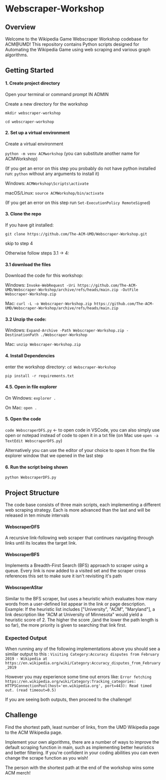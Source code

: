 # Webscraper-Workshop

## Overview
Welcome to the Wikipedia Game Webscraper Workshop codebase for ACM@UMD! This repository contains Python scripts designed for Automating the Wikipedia Game using web scraping and various graph algorithms.

## Getting Started
#### 1. Create project directory
Open your terminal or command prompt IN ADMIN

Create a new directory for the workshop

`mkdir webscraper-workshop`

`cd webscraper-workshop`

#### 2. Set up a virtual environment
Create a virtual environment 

`python -m venv ACMworkshop` (you can substitute another name for ACMWorkshop)

(If you get an error on this step you probably do not have python installed run: `python` without any arguments to install it)

Windows: `ACMWorkshop\Scripts\activate`

macOS/Linux: `source ACMWorkshop/bin/activate`

(If you get an error on this step run `Set-ExecutionPolicy RemoteSigned`)

#### 3. Clone the repo

If you have git installed: 

`git clone https://github.com/The-ACM-UMD/Webscraper-Workshop.git`

skip to step 4

Otherwise follow steps 3.1 -> 4:

#### 3.1 download the files

Download the code for this workshop: 

Windows: `Invoke-WebRequest -Uri https://github.com/The-ACM-UMD/Webscraper-Workshop/archive/refs/heads/main.zip -OutFile Webscraper-Workshop.zip`

Mac: `curl -L -o Webscraper-Workshop.zip https://github.com/The-ACM-UMD/Webscraper-Workshop/archive/refs/heads/main.zip`

#### 3.2 Unzip the code:

Windows: `Expand-Archive -Path Webscraper-Workshop.zip -DestinationPath ./Webscraper-Workshop`

Mac: `unzip Webscraper-Workshop.zip`

#### 4. Install Dependencies

enter the workshop directory: `cd Webscraper-Workshop`

`pip install -r requirements.txt`

#### 4.5. Open in file explorer
On Windows: `explorer .`

On Mac: `open .`

#### 5. Open the code
`code WebscraperDFS.py` <- to open code in VSCode, you can also simply use open or notepad instead of code to open it in a txt file (on Mac use `open -a TextEdit WebscraperDFS.py`)

Alternatively you can use the editor of your choice to open it from the file explorer window that we opened in the last step

#### 6. Run the script being shown
`python WebscraperDFS.py`

## Project Structure
The code base consists of three main scripts, each implementing a different web scraping strategy. Each is more advanced than the last and will be released in ten minute intervals
#### WebscraperDFS
A recursive link-following web scraper that continues navigating through links until its locates the target link. 
#### WebscraperBFS 
Implements a Breadth-First Search (BFS) approach to scraper using a queue.
Every link is now added to a visited set and the scraper cross references this set to make sure it isn't revisiting it's path
#### WebscraperAStar
Similar to the BFS scraper, but uses a heuristic which evaluates how many words from a user-defined list appear in the link or page description.
Example: If the heuristic list includes ["University", "ACM", "Maryland"], a link description like "ACM at University of Minnesota" would yield a heuristic score of 2. The higher the score ,(and the lower the path length is so far), the more priority is given to searching that link first.

### Expected Output
When running any of the following implementations above you should see a similar output to this :
`Visiting Category:Accuracy disputes from February 2019 - Wikipedia at https://en.wikipedia.org/wiki/Category:Accuracy_disputes_from_February_2019`

However you may experience some time out errors like: 
`Error fetching https://en.wikipedia.org/wiki/Category:Tracking_categories: HTTPSConnectionPool(host='en.wikipedia.org', port=443): Read timed out. (read timeout=0.5)`

If you are seeing both outputs, then proceed to the challenge!

## Challenge
Find the shortest path, least number of links, from the UMD Wikipedia page to the ACM Wikipedia page.

Implement your own algorithms, there are a number of ways to improve the default scraping function in main, such as implementing better heuristics and better filtering. If you're confident in your coding abilities you can even change the scrape function as you wish!

The person with the shortest path at the end of the workshop wins some ACM merch!
